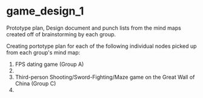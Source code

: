 # game_design_1
Prototype plan, Design document and punch lists from the mind maps created off of brainstorming by each group.


Creating portotype plan for each of the following individual nodes picked up from each group's mind map:
  1. FPS dating game (Group A)
  2.
  3. Third-person Shooting/Sword-Fighting/Maze game on the Great Wall of China (Group C)
  4. 
